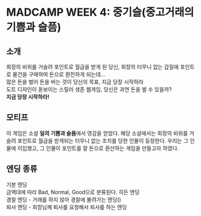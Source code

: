   # MADCAMP WEEK 4: 중기슬(중고거래의 기쁨과 슬픔)
  
  ## 소개
  회장의 비위를 거슬려 포인트로 월급을 받게 된 당신, 회장의 터무니 없는 갑질에 포인트로 물건을 구매하여 돈으로 환전하게 되는데...  
  많은 돈을 벌어 돈을 버는 것이 당신의 목표, 지금 당장 시작하라  
  도트 디자인이 돋보이는 스릴러 생존 웹게임, 당신은 과연 돈을 벌 수 있을까?  
  **지금 당장 시작하라!**
  
  ## 모티프
  이 게임은 소설 **일의 기쁨과 슬픔**에서 영감을 얻었다. 해당 소설에서는 회장의 비위를 거슬려 포인트로 월급을 받게되는 터무니 없는 조치를 당한 인물이 등장한다. 우리는 그 인물에 이입했고, 그 인물이 포인트를 잘 돈으로 환산하는 게임을 만들고자 하였다.
  ## 
  
  ## 엔딩 종류
  기본 엔딩  
  금액대에 따라 Bad, Normal, Good으로 분류된다.
  히든 엔딩  
  경찰 엔딩 - 거래를 하지 않아 경찰에 불려가는 엔딩()  
  퇴사 엔딩 - 회장님께 퇴사를 요청해서 퇴사를 하는 엔딩    
  ## 
